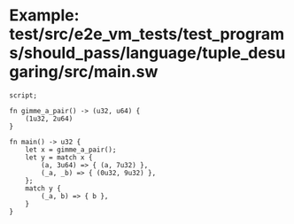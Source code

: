 # Example: test/src/e2e_vm_tests/test_programs/should_pass/language/tuple_desugaring/src/main.sw

```sway
script;

fn gimme_a_pair() -> (u32, u64) {
    (1u32, 2u64)
}

fn main() -> u32 {
    let x = gimme_a_pair();
    let y = match x {
        (a, 3u64) => { (a, 7u32) },
        (_a, _b) => { (0u32, 9u32) },
    };
    match y {
        (_a, b) => { b },
    }
}

```
